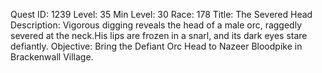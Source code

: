 Quest ID: 1239
Level: 35
Min Level: 30
Race: 178
Title: The Severed Head
Description: Vigorous digging reveals the head of a male orc, raggedly severed at the neck.His lips are frozen in a snarl, and its dark eyes stare defiantly.
Objective: Bring the Defiant Orc Head to Nazeer Bloodpike in Brackenwall Village.
